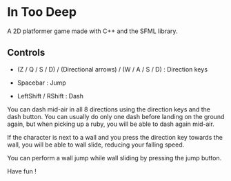 # In Too Deep

A 2D platformer game made with C++ and the SFML library.

## Controls

- (Z / Q / S / D) / (Directional arrows) / (W / A / S / D) : Direction keys

- Spacebar : Jump

- LeftShift / RShift : Dash

You can dash mid-air in all 8 directions using the direction keys and the dash button. You can usually do only one dash before landing on the ground again, but when picking up a ruby, you will be able to dash again mid-air. 

If the character is next to a wall and you press the direction key towards the wall, you will be able to wall slide, reducing your falling speed. 

You can perform a wall jump while wall sliding by pressing the jump button.

Have fun !